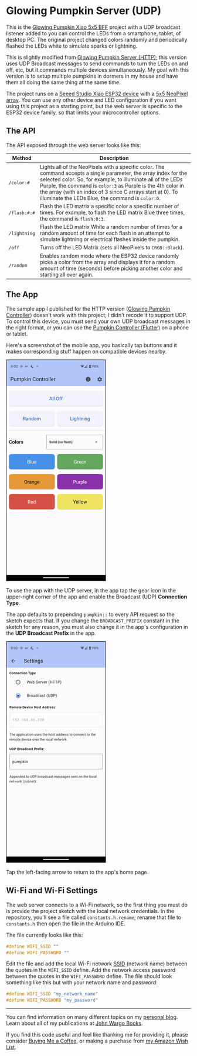# Glowing Pumpkin Server (UDP)

This is the [Glowing Pumpkin Xiao 5x5 BFF](https://github.com/johnwargo/glowing-pumpkin-xiao-bff) project with a UDP broadcast listener added to you can control the LEDs from a smartphone, tablet, of desktop PC. The original project changed colors randomly and periodically flashed the LEDs white to simulate sparks or lightning. 

This is slightly modified from [Glowing Pumpkin Server (HTTP)](https://github.com/johnwargo/glowing-pumpkin-server-http); this version uses UDP Broadcast messages to send commands to turn the LEDs on and off, etc, but it commands multiple devices simultaneously. My goal with this version is to setup multiple pumpkins in dormers in my house and have them all doing the same thing at the same time.

The project runs on a [Seeed Studio Xiao ESP32 device](https://www.seeedstudio.com/xiao-series-page) with a [5x5 NeoPixel array](https://www.adafruit.com/product/5646). You can use any other device and LED configuration if you want using this project as a starting point, but the web server is specific to the ESP32 device family, so that limits your microcontroller options. 

## The API

The API exposed through the web server looks like this:

| Method       | Description |
| ------------ | ----------- |
| `/color:#`   | Lights all of the NeoPixels with a specific color. The command accepts a single parameter, the array index for the selected color. So, for example, to illuminate all of the LEDs Purple, the command is `color:3` as Purple is the 4th color in the array (with an index of 3 since C arrays start at 0). To illuminate the LEDs Blue, the command is `color:0`. |
| `/flash:#:#` | Flash the LED matrix a specific color a specific number of times. For example, to flash the LED matrix Blue three times, the command is `flash:0:3`. |
| `/lightning` | Flash the LED matrix White a random number of times for a random amount of time for each flash in an attempt to simulate lightning or electrical flashes inside the pumpkin. |
| `/off`       | Turns off the LED Matrix (sets all NeoPixels to `CRGB::Black`). |
| `/random`    | Enables random mode where the ESP32 device randomly picks a color from the array and displays it for a random amount of time (seconds) before picking another color and starting all over again. |

## The App

The sample app I published for the HTTP version ([Glowing Pumpkin Controller](https://github.com/johnwargo/glowing-pumpkin-controller-html/tree/main)) doesn't work with this project; I didn't recode it to support UDP.  To control this device, you must send your own UDP broadcast messages in the right format, or you can use the [Pumpkin Controller (Flutter)](https://github.com/fumblystuff/pumpkin-controller-app-flutter) on a phone or tablet.

Here's a screenshot of the mobile app, you basically tap buttons and it makes corresponding stuff happen on compatible devices nearby. 

![Mobile application home screen](images/home.png)

To use the app with the UDP server, in the app tap the gear icon in the upper-right corner of the app and enable the Broadcast (UDP) **Connection Type**. 

The app defaults to prepending `pumpkin::` to every API request so the sketch expects that. If you change the `BROADCAST_PREFIX` constant in the sketch for any reason, you must also change it in the app's configuration in the **UDP Broadcast Prefix** in the app.

![Mobile application settings screen](images/settings-udp.png)

Tap the left-facing arrow to return to the app's home page.

## Wi-Fi and Wi-Fi Settings

The web server connects to a Wi-Fi network, so the first thing you must do is provide the project sketch with the local network credentials. In the repository, you'll see a file called `constants.h.rename`; rename that file to `constants.h` then open the file in the Arduino IDE. 

The file currently looks like this:

```c
#define WIFI_SSID ""
#define WIFI_PASSWORD ""
```

Edit the file and add the local Wi-Fi network [SSID](https://en.wikipedia.org/wiki/Service_set_(802.11_network)#SSID) (network name) between the quotes in the `WIFI_SSID` define. Add the network access password between the quotes in the `WIFI_PASSWORD` define.  The file should look something like this but with your network name and password:

```c
#define WIFI_SSID "my_network_name"
#define WIFI_PASSWORD "my_password"
```

***

You can find information on many different topics on my [personal blog](http://www.johnwargo.com). Learn about all of my publications at [John Wargo Books](http://www.johnwargobooks.com).

If you find this code useful and feel like thanking me for providing it, please consider <a href="https://www.buymeacoffee.com/johnwargo" target="_blank">Buying Me a Coffee</a>, or making a purchase from [my Amazon Wish List](https://amzn.com/w/1WI6AAUKPT5P9).
